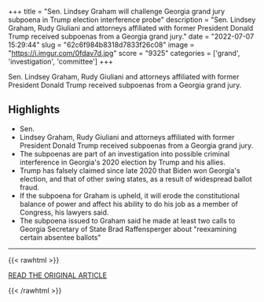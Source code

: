 +++
title = "Sen. Lindsey Graham will challenge Georgia grand jury subpoena in Trump election interference probe"
description = "Sen. Lindsey Graham, Rudy Giuliani and attorneys affiliated with former President Donald Trump received subpoenas from a Georgia grand jury."
date = "2022-07-07 15:29:44"
slug = "62c6f984b8318d7833f26c08"
image = "https://i.imgur.com/0fdav7d.jpg"
score = "9325"
categories = ['grand', 'investigation', 'committee']
+++

Sen. Lindsey Graham, Rudy Giuliani and attorneys affiliated with former President Donald Trump received subpoenas from a Georgia grand jury.

## Highlights

- Sen.
- Lindsey Graham, Rudy Giuliani and attorneys affiliated with former President Donald Trump received subpoenas from a Georgia grand jury.
- The subpoenas are part of an investigation into possible criminal interference in Georgia's 2020 election by Trump and his allies.
- Trump has falsely claimed since late 2020 that Biden won Georgia's election, and that of other swing states, as a result of widespread ballot fraud.
- If the subpoena for Graham is upheld, it will erode the constitutional balance of power and affect his ability to do his job as a member of Congress, his lawyers said.
- The subpoena issued to Graham said he made at least two calls to Georgia Secretary of State Brad Raffensperger about "reexamining certain absentee ballots"

---

{{< rawhtml >}}
  <p class="article-category">
    <a target="_blank" href="https://www.cnbc.com/2022/07/06/lindsey-graham-to-fight-subpoena-in-trump-georgia-election-probe.html">READ THE ORIGINAL ARTICLE</a>
  </p>
{{< /rawhtml >}}
